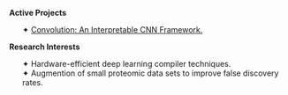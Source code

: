 <b>Active Projects</b>
<ul>
  ✦ <a href="https://github.com/yammei/convolution.git">Convolution: An Interpretable CNN Framework.</a><br>
</ul>

<b>Research Interests</b>
<ul>
    ✦ Hardware-efficient deep learning compiler techniques.<br>
    ✦ Augmention of small proteomic data sets to improve false discovery rates.<br>
</ul>
